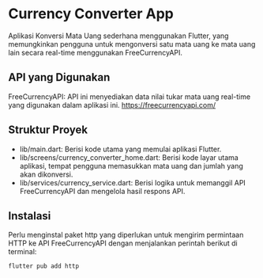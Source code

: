 # Currency Converter App

Aplikasi Konversi Mata Uang sederhana menggunakan Flutter, yang memungkinkan pengguna untuk mengonversi satu mata uang ke mata uang lain secara real-time menggunakan FreeCurrencyAPI.

## API yang Digunakan

FreeCurrencyAPI: API ini menyediakan data nilai tukar mata uang real-time yang digunakan dalam aplikasi ini.
https://freecurrencyapi.com/

## Struktur Proyek
- lib/main.dart: Berisi kode utama yang memulai aplikasi Flutter.
- lib/screens/currency_converter_home.dart: Berisi kode layar utama aplikasi, tempat pengguna memasukkan mata uang dan jumlah yang akan dikonversi.
- lib/services/currency_service.dart: Berisi logika untuk memanggil API FreeCurrencyAPI dan mengelola hasil respons API.

## Instalasi

Perlu menginstal paket http yang diperlukan untuk mengirim permintaan HTTP ke API FreeCurrencyAPI dengan menjalankan perintah berikut di terminal:
```bash
flutter pub add http
